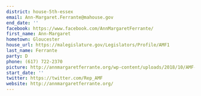 ```yaml
---
district: house-5th-essex
email: Ann-Margaret.Ferrante@mahouse.gov
end_date: ''
facebook: https://www.facebook.com/AnnMargaretFerrante/
first_name: Ann-Margaret
hometown: Gloucester
house_url: https://malegislature.gov/Legislators/Profile/AMF1
last_name: Ferrante
party: D
phone: (617) 722-2370
picture: http://annmargaretferrante.org/wp-content/uploads/2018/10/AMF-Headshot-2018-768x512.jpg
start_date: ''
twitter: https://twitter.com/Rep_AMF
website: http://annmargaretferrante.org/
---
```

